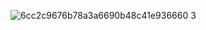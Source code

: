 ![6cc2c9676b78a3a6690b48c41e936660 3](https://user-images.githubusercontent.com/31866271/117692367-9fa50d80-b1c5-11eb-8c8a-a0a153d0fc93.png)
